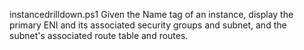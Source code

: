 instancedrilldown.ps1
Given the Name tag of an instance, display the primary ENI and its associated security groups and subnet, and the subnet's associated route table and routes.